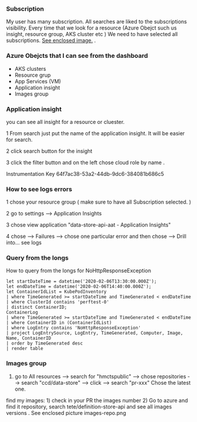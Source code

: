 ### Subscription

My user has many subscription.  All searches are liked to the subscriptions visibility. Every time that we look for a resource (Azure Obejct such us insight, resource group, AKS cluster etc  )
We need to have selected all subscriptions.     [ See enclosed image.](./Checl-all-subcriptions-for-my-user.png) . 


### Azure Obejcts that I can see from the dashboard

* AKS clusters 
* Resource grup
* App Services (VM)
* Application insight
* Images group


### Application insight


you can see all insight for a resource or cluester.

1 From search just put the name of the application insight. It will be easier for search.

2 click search button for the insight

3 click the filter button and on the left chose cloud role by name .


Instrumentation Key 64f7ac38-53a2-44db-9dc6-384081b686c5



### How to see logs errors


1 chose your resource group ( make sure to have all Subscription selected. )

2 go to settings -->  Application Insights

3 chose view application "data-store-api-aat - Application Insights"

4 chose --> Failures --> chose one particular error and then chose --> Drill into... see logs

### Query from the longs


How to query from the longs for NoHttpResponseException
```
let startDateTime = datetime('2020-02-06T13:30:00.000Z');
let endDateTime = datetime('2020-02-06T14:40:00.000Z');
let ContainerIdList = KubePodInventory
| where TimeGenerated >= startDateTime and TimeGenerated < endDateTime
| where ClusterId contains 'perftest-0'
| distinct ContainerID;
ContainerLog
| where TimeGenerated >= startDateTime and TimeGenerated < endDateTime
| where ContainerID in (ContainerIdList)
| where LogEntry contains 'NoHttpResponseException'
| project LogEntrySource, LogEntry, TimeGenerated, Computer, Image, Name, ContainerID
| order by TimeGenerated desc
| render table

```


### Images group

1) go to All resources --> search for "hmctspublic" --> chose repositories --> search  "ccd/data-store" --> click --> search "pr-xxx" Chose the latest one.


find my images: 1) check in your PR the images number 2) Go to azure and find it repository, search tete/definition-store-api and see all images versions . See enclosed picture images-repo.png






